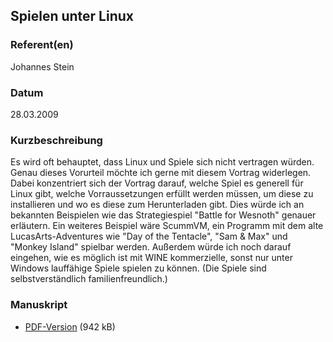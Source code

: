 
 
## Spielen unter Linux


### Referent(en)
 Johannes Stein

### Datum
 28.03.2009

### Kurzbeschreibung
 Es wird oft behauptet, dass Linux und Spiele sich nicht vertragen würden. Genau dieses Vorurteil möchte ich gerne mit diesem Vortrag widerlegen. Dabei konzentriert sich der Vortrag darauf, welche Spiel es generell für Linux gibt, welche Vorraussetzungen erfüllt werden müssen, um diese zu installieren und wo es diese zum Herunterladen gibt. Dies würde ich an bekannten Beispielen wie das Strategiespiel "Battle for Wesnoth" genauer erläutern. Ein weiteres Beispiel wäre ScummVM, ein Programm mit dem alte LucasArts-Adventures wie "Day of the Tentacle", "Sam & Max" und "Monkey Island" spielbar werden. Außerdem würde ich noch darauf eingehen, wie es möglich ist mit WINE kommerzielle, sonst nur unter Windows lauffähige Spiele spielen zu können. (Die Spiele sind selbstverständlich familienfreundlich.)

### Manuskript

          
* [PDF-Version](/download/Vortraege/Spielen_unter_Linux_LIT_2009.pdf) (942 kB)
                 
      
  

